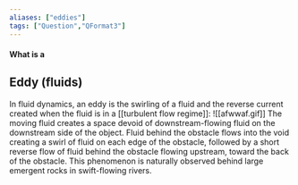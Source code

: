 ```yaml
---
aliases: ["eddies"]
tags: ["Question","QFormat3"]
---
```


#### What is a
## Eddy (fluids)
In fluid dynamics, an eddy is the swirling of a fluid and the reverse current created when the fluid is in a [[turbulent flow regime]]:
![[afwwaf.gif]]
The moving fluid creates a space devoid of downstream-flowing fluid on the downstream side of the object. Fluid behind the obstacle flows into the void creating a swirl of fluid on each edge of the obstacle, followed by a short reverse flow of fluid behind the obstacle flowing upstream, toward the back of the obstacle. This phenomenon is naturally observed behind large emergent rocks in swift-flowing rivers. 
